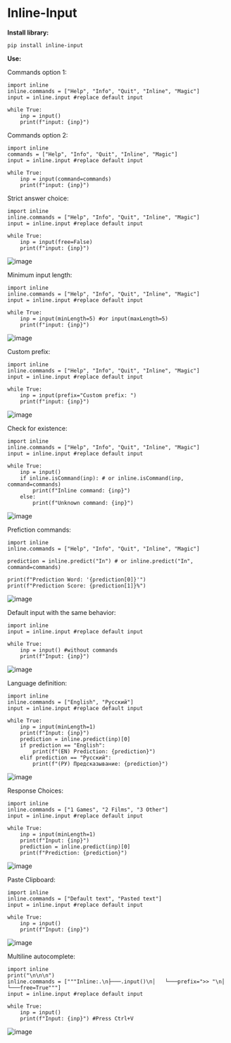 # Inline-Input
__Install library:__

```
pip install inline-input
```

__Use:__

Commands option 1:
```
import inline
inline.commands = ["Help", "Info", "Quit", "Inline", "Magic"]
input = inline.input #replace default input

while True:
    inp = input()
    print(f"input: {inp}")
```
Commands option 2:
```
import inline
commands = ["Help", "Info", "Quit", "Inline", "Magic"]
input = inline.input #replace default input

while True:
    inp = input(command=commands)
    print(f"input: {inp}")
```
Strict answer choice:
```
import inline
inline.commands = ["Help", "Info", "Quit", "Inline", "Magic"]
input = inline.input #replace default input

while True:
    inp = input(free=False)
    print(f"input: {inp}")
```
![image](https://user-images.githubusercontent.com/75082388/162586479-77d2b8e6-458b-4700-97bc-109a6495c1f0.png)

Minimum input length:
```
import inline
inline.commands = ["Help", "Info", "Quit", "Inline", "Magic"]
input = inline.input #replace default input

while True:
    inp = input(minLength=5) #or input(maxLength=5)
    print(f"input: {inp}")
```
![image](https://user-images.githubusercontent.com/75082388/162586647-f18bf23e-2337-484d-98b9-d535dcc09fe2.png)

Custom prefix:
```
import inline
inline.commands = ["Help", "Info", "Quit", "Inline", "Magic"]
input = inline.input #replace default input

while True:
    inp = input(prefix="Custom prefix: ")
    print(f"input: {inp}")
```
![image](https://user-images.githubusercontent.com/75082388/162586760-6f067103-47c0-4973-bd45-f172c0fb682e.png)

Check for existence:
```
import inline
inline.commands = ["Help", "Info", "Quit", "Inline", "Magic"]
input = inline.input #replace default input

while True:
    inp = input()
    if inline.isCommand(inp): # or inline.isCommand(inp, command=commands)
        print(f"Inline command: {inp}")
    else:
        print(f"Unknown command: {inp}")
```

![image](https://user-images.githubusercontent.com/75082388/162587358-4ceb7ef3-00e8-4585-a7a4-8c03f7790345.png)

Prefiction commands:
```
import inline
inline.commands = ["Help", "Info", "Quit", "Inline", "Magic"]

prediction = inline.predict("In") # or inline.predict("In", command=commands)

print(f"Prediction Word: '{prediction[0]}'")
print(f"Prediction Score: {prediction[1]}%")
```
![image](https://user-images.githubusercontent.com/75082388/162587648-325c1ef6-b228-4d88-96e1-99336e46782e.png)

Default input with the same behavior:
```
import inline
input = inline.input #replace default input

while True:
    inp = input() #without commands
    print(f"Input: {inp}")
```
![image](https://user-images.githubusercontent.com/75082388/162589710-64051acd-b679-493e-abe8-6c71f8de6474.png)

Language definition:
```
import inline
inline.commands = ["English", "Русский"]
input = inline.input #replace default input

while True:
    inp = input(minLength=1)
    print(f"Input: {inp}")
    prediction = inline.predict(inp)[0]
    if prediction == "English":
        print(f"(EN) Prediction: {prediction}")
    elif prediction == "Русский":
        print(f"(РУ) Предсказывание: {prediction}")
```
![image](https://user-images.githubusercontent.com/75082388/162590144-c2cd96cb-c6f9-48c3-a804-828cbfb8b0e0.png)

Response Choices:
```
import inline
inline.commands = ["1 Games", "2 Films", "3 Other"]
input = inline.input #replace default input

while True:
    inp = input(minLength=1)
    print(f"Input: {inp}")
    prediction = inline.predict(inp)[0]
    print(f"Prediction: {prediction}")
```
![image](https://user-images.githubusercontent.com/75082388/162590336-738c766c-b8f2-4304-a783-d0ad4198a062.png)

Paste Clipboard:
```
import inline
inline.commands = ["Default text", "Pasted text"]
input = inline.input #replace default input

while True:
    inp = input()
    print(f"Input: {inp}")
```

![image](https://user-images.githubusercontent.com/75082388/162623834-90b78680-def6-46fa-a00a-ceb9cad65e2f.png)

Multiline autocomplete:
```
import inline
print("\n\n\n")
inline.commands = ["""Inline:.\n├───.input()\n│   └───prefix=">> "\n│       └───free=True"""]
input = inline.input #replace default input

while True:
    inp = input()
    print(f"Input: {inp}") #Press Ctrl+V
```
![image](https://user-images.githubusercontent.com/75082388/162623555-15884b3d-b3a1-486d-9474-ce6c126cb463.png)

